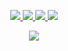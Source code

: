 <p align="center">
  <a href="https://github.com/XIII-MC">
    <img src="http://github-profile-summary-cards.vercel.app/api/cards/profile-details?username=XIII-MC&theme=transparent" />
  </a>
  <a href="https://github.com/XIII-MC">
    <img src="https://github-readme-stats.vercel.app/api?username=XIII-MC&show_icons=true&theme=transparent&hide_border=true&custom_title=Stats&card_width=699&show=reviews,discussions_started,discussions_answered,prs_merged" />
  </a>
  <a href="https://github.com/XIII-MC">
    <img src="https://github-readme-streak-stats.herokuapp.com/?user=XIII-MC&hide_border=true&card_width=699&theme=transparent" />
  </a>
  <a href="https://github.com/XIII-MC">
    <img src="https://github-readme-stats.vercel.app/api/top-langs/?username=XIII-MC&langs_count=10&&layout=compact&card_width=699&hide_border=true&theme=transparent" />
  </a>
</p>
</details>

<p align="center">
  <a href="https://github.com/XIII-MC">
    <img src="https://komarev.com/ghpvc/?username=XIII-MC&color=blue&style=flat)" />
  </a>
</p>
